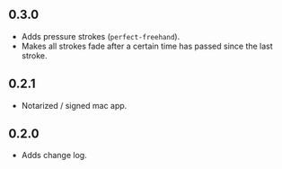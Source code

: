 ## 0.3.0

- Adds pressure strokes (`perfect-freehand`).
- Makes all strokes fade after a certain time has passed since the last stroke.

## 0.2.1

- Notarized / signed mac app.

## 0.2.0

- Adds change log.
